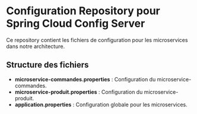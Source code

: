 # Configuration Repository pour Spring Cloud Config Server

Ce repository contient les fichiers de configuration pour les microservices dans notre architecture.

## Structure des fichiers

- **microservice-commandes.properties** : Configuration du microservice-commandes.
- **microservice-produit.properties** : Configuration du microservice-produit.
- **application.properties** : Configuration globale pour les microservices.

